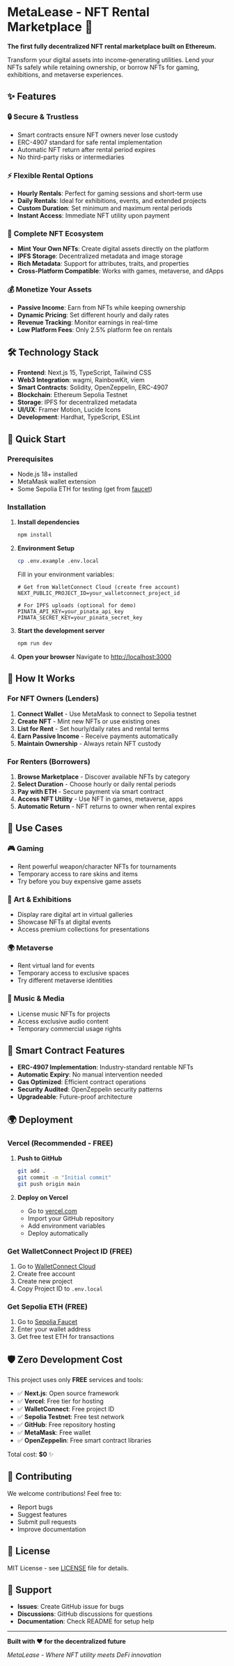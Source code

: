 # MetaLease - NFT Rental Marketplace 🚀

**The first fully decentralized NFT rental marketplace built on Ethereum.**

Transform your digital assets into income-generating utilities. Lend your NFTs safely while retaining ownership, or borrow NFTs for gaming, exhibitions, and metaverse experiences.

## ✨ Features

### 🔒 **Secure & Trustless**
- Smart contracts ensure NFT owners never lose custody
- ERC-4907 standard for safe rental implementation
- Automatic NFT return after rental period expires
- No third-party risks or intermediaries

### ⚡ **Flexible Rental Options**
- **Hourly Rentals**: Perfect for gaming sessions and short-term use
- **Daily Rentals**: Ideal for exhibitions, events, and extended projects
- **Custom Duration**: Set minimum and maximum rental periods
- **Instant Access**: Immediate NFT utility upon payment

### 🎨 **Complete NFT Ecosystem**
- **Mint Your Own NFTs**: Create digital assets directly on the platform
- **IPFS Storage**: Decentralized metadata and image storage
- **Rich Metadata**: Support for attributes, traits, and properties
- **Cross-Platform Compatible**: Works with games, metaverse, and dApps

### 💰 **Monetize Your Assets**
- **Passive Income**: Earn from NFTs while keeping ownership
- **Dynamic Pricing**: Set different hourly and daily rates
- **Revenue Tracking**: Monitor earnings in real-time
- **Low Platform Fees**: Only 2.5% platform fee on rentals

## 🛠️ Technology Stack

- **Frontend**: Next.js 15, TypeScript, Tailwind CSS
- **Web3 Integration**: wagmi, RainbowKit, viem
- **Smart Contracts**: Solidity, OpenZeppelin, ERC-4907
- **Blockchain**: Ethereum Sepolia Testnet
- **Storage**: IPFS for decentralized metadata
- **UI/UX**: Framer Motion, Lucide Icons
- **Development**: Hardhat, TypeScript, ESLint

## 🚀 Quick Start

### Prerequisites
- Node.js 18+ installed
- MetaMask wallet extension
- Some Sepolia ETH for testing (get from [faucet](https://sepoliafaucet.com/))

### Installation

1. **Install dependencies**
   ```bash
   npm install
   ```

2. **Environment Setup**
   ```bash
   cp .env.example .env.local
   ```
   
   Fill in your environment variables:
   ```env
   # Get from WalletConnect Cloud (create free account)
   NEXT_PUBLIC_PROJECT_ID=your_walletconnect_project_id
   
   # For IPFS uploads (optional for demo)
   PINATA_API_KEY=your_pinata_api_key
   PINATA_SECRET_KEY=your_pinata_secret_key
   ```

3. **Start the development server**
   ```bash
   npm run dev
   ```

4. **Open your browser**
   Navigate to [http://localhost:3000](http://localhost:3000)

## 📖 How It Works

### For NFT Owners (Lenders)

1. **Connect Wallet** - Use MetaMask to connect to Sepolia testnet
2. **Create NFT** - Mint new NFTs or use existing ones
3. **List for Rent** - Set hourly/daily rates and rental terms
4. **Earn Passive Income** - Receive payments automatically
5. **Maintain Ownership** - Always retain NFT custody

### For Renters (Borrowers)

1. **Browse Marketplace** - Discover available NFTs by category
2. **Select Duration** - Choose hourly or daily rental periods
3. **Pay with ETH** - Secure payment via smart contract
4. **Access NFT Utility** - Use NFT in games, metaverse, apps
5. **Automatic Return** - NFT returns to owner when rental expires

## 🎯 Use Cases

### 🎮 **Gaming**
- Rent powerful weapon/character NFTs for tournaments
- Temporary access to rare skins and items
- Try before you buy expensive game assets

### 🎨 **Art & Exhibitions**
- Display rare digital art in virtual galleries
- Showcase NFTs at digital events
- Access premium collections for presentations

### 🌍 **Metaverse**
- Rent virtual land for events
- Temporary access to exclusive spaces
- Try different metaverse identities

### 🎵 **Music & Media**
- License music NFTs for projects
- Access exclusive audio content
- Temporary commercial usage rights

## 🔧 Smart Contract Features

- **ERC-4907 Implementation**: Industry-standard rentable NFTs
- **Automatic Expiry**: No manual intervention needed
- **Gas Optimized**: Efficient contract operations
- **Security Audited**: OpenZeppelin security patterns
- **Upgradeable**: Future-proof architecture

## 🌍 Deployment

### Vercel (Recommended - FREE)

1. **Push to GitHub**
   ```bash
   git add .
   git commit -m "Initial commit"
   git push origin main
   ```

2. **Deploy on Vercel**
   - Go to [vercel.com](https://vercel.com)
   - Import your GitHub repository
   - Add environment variables
   - Deploy automatically

### Get WalletConnect Project ID (FREE)

1. Go to [WalletConnect Cloud](https://cloud.walletconnect.com)
2. Create free account
3. Create new project
4. Copy Project ID to `.env.local`

### Get Sepolia ETH (FREE)

1. Go to [Sepolia Faucet](https://sepoliafaucet.com/)
2. Enter your wallet address
3. Get free test ETH for transactions

## 🛡️ Zero Development Cost

This project uses only **FREE** services and tools:

- ✅ **Next.js**: Open source framework
- ✅ **Vercel**: Free tier for hosting
- ✅ **WalletConnect**: Free project ID
- ✅ **Sepolia Testnet**: Free test network
- ✅ **GitHub**: Free repository hosting
- ✅ **MetaMask**: Free wallet
- ✅ **OpenZeppelin**: Free smart contract libraries

Total cost: **$0** ✨

## 🤝 Contributing

We welcome contributions! Feel free to:

- Report bugs
- Suggest features
- Submit pull requests
- Improve documentation

## 📄 License

MIT License - see [LICENSE](LICENSE) file for details.

## 🔗 Support

- **Issues**: Create GitHub issue for bugs
- **Discussions**: GitHub discussions for questions
- **Documentation**: Check README for setup help

---

**Built with ❤️ for the decentralized future**

*MetaLease - Where NFT utility meets DeFi innovation*
